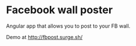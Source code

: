# Facebook wall poster

Angular app that allows you to post to your FB wall.

Demo at http://fbpost.surge.sh/